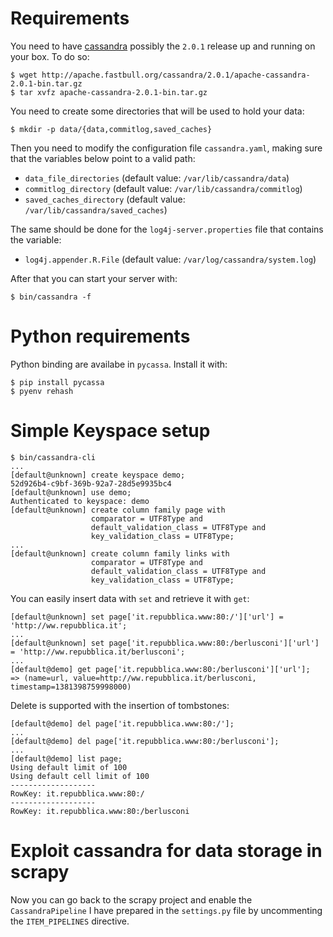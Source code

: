 # Requirements

You need to have [cassandra](http://cassandra.apache.org/) possibly the
`2.0.1` release up and running on your box. To do so:

    $ wget http://apache.fastbull.org/cassandra/2.0.1/apache-cassandra-2.0.1-bin.tar.gz
    $ tar xvfz apache-cassandra-2.0.1-bin.tar.gz

You need to create some directories that will be used to hold your data:

    $ mkdir -p data/{data,commitlog,saved_caches}

Then you need to modify the configuration file `cassandra.yaml`, making
sure that the variables below point to a valid path:

- `data_file_directories` (default value: `/var/lib/cassandra/data`)
- `commitlog_directory` (default value: `/var/lib/cassandra/commitlog`)
- `saved_caches_directory` (default value: `/var/lib/cassandra/saved_caches`)

The same should be done for the `log4j-server.properties` file that
contains the variable:

- `log4j.appender.R.File`  (default value: `/var/log/cassandra/system.log`)

After that you can start your server with:

    $ bin/cassandra -f

# Python requirements

Python binding are availabe in `pycassa`. Install it with:

    $ pip install pycassa
    $ pyenv rehash

# Simple Keyspace setup

    $ bin/cassandra-cli
    ...
    [default@unknown] create keyspace demo;
    52d926b4-c9bf-369b-92a7-28d5e9935bc4
    [default@unknown] use demo;
    Authenticated to keyspace: demo
    [default@unknown] create column family page with
                      comparator = UTF8Type and
                      default_validation_class = UTF8Type and
                      key_validation_class = UTF8Type;
    ...
    [default@unknown] create column family links with
                      comparator = UTF8Type and
                      default_validation_class = UTF8Type and
                      key_validation_class = UTF8Type;

You can easily insert data with `set` and retrieve it with `get`:

    [default@unknown] set page['it.repubblica.www:80:/']['url'] = 'http://ww.repubblica.it';
    ...
    [default@unknown] set page['it.repubblica.www:80:/berlusconi']['url'] = 'http://ww.repubblica.it/berlusconi';
    ...
    [default@demo] get page['it.repubblica.www:80:/berlusconi']['url'];
    => (name=url, value=http://ww.repubblica.it/berlusconi, timestamp=1381398759998000)

Delete is supported with the insertion of tombstones:

    [default@demo] del page['it.repubblica.www:80:/'];
    ...
    [default@demo] del page['it.repubblica.www:80:/berlusconi'];
    ...
    [default@demo] list page;
    Using default limit of 100
    Using default cell limit of 100
    -------------------
    RowKey: it.repubblica.www:80:/
    -------------------
    RowKey: it.repubblica.www:80:/berlusconi

# Exploit cassandra for data storage in scrapy

Now you can go back to the scrapy project and enable the
`CassandraPipeline` I have prepared in the `settings.py` file by
uncommenting the `ITEM_PIPELINES` directive.
